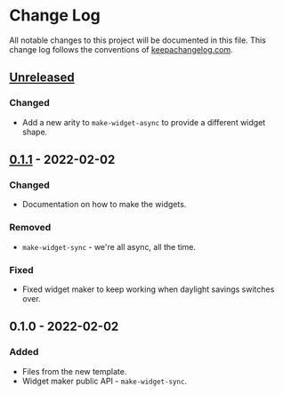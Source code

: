 # Change Log
All notable changes to this project will be documented in this file. This change log follows the conventions of [keepachangelog.com](http://keepachangelog.com/).

## [Unreleased]
### Changed
- Add a new arity to `make-widget-async` to provide a different widget shape.

## [0.1.1] - 2022-02-02
### Changed
- Documentation on how to make the widgets.

### Removed
- `make-widget-sync` - we're all async, all the time.

### Fixed
- Fixed widget maker to keep working when daylight savings switches over.

## 0.1.0 - 2022-02-02
### Added
- Files from the new template.
- Widget maker public API - `make-widget-sync`.

[Unreleased]: https://sourcehost.site/your-name/meigen-bot/compare/0.1.1...HEAD
[0.1.1]: https://sourcehost.site/your-name/meigen-bot/compare/0.1.0...0.1.1

